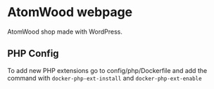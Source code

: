 # AtomWood webpage

AtomWood shop made with WordPress.

## PHP Config
To add new PHP extensions go to config/php/Dockerfile and add the command with
```docker-php-ext-install``` and ```docker-php-ext-enable```